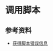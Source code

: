 # 调用脚本

## 参考资料
 - [获得脚本错误信息](https://stackoverflow.com/questions/18159704/how-to-debug-exit-status-1-error-when-running-exec-command-in-golang)
